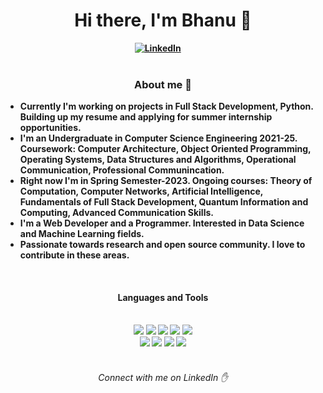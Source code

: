 <h1 align="center"><b>Hi there, I'm Bhanu 🌟</h1>
<div align="center">
<a href="https://www.linkedin.com/in/bhanuprakash1606/"><img src="https://img.shields.io/badge/-LinkedIn-blue?style=for-the-badge&logo=linkedin" alt="LinkedIn" /></a>&nbsp;
<a href=""><img src="https://img.shields.io/badge/-Portfolio-important?style=for-the-badge&logo=" alt="" /></a>&nbsp;
<a href=""><img src="" alt="" /></a>&nbsp;
</div>

<br />

<h3 align="center">About me 📃</h3>
<ul>
 <li>Currently I'm working on projects in Full Stack Development, Python. Building up my resume and applying for summer internship opportunities.</li>
 <li>I'm  an Undergraduate in Computer Science Engineering 2021-25. Coursework: Computer Architecture, Object Oriented Programming, Operating Systems, Data Structures and Algorithms, Operational Communication, Professional Communincation.</li>
 <li>Right now I'm in Spring Semester-2023. Ongoing courses: Theory of Computation, Computer Networks, Artificial Intelligence, Fundamentals of Full Stack Development,      Quantum Information and Computing, Advanced Communication Skills.</li>
 <li>I'm a Web Developer and a Programmer. Interested in Data Science and Machine Learning fields.</li>
 <li>Passionate towards research and open source community. I love to contribute in these areas.</li>
</ul>

 <br />
 
 <h4 align="center">Languages and Tools</h4>

 <br />
<div align="center">
<img src="https://img.shields.io/badge/-javascript-F7DF1E?&style=for-the-badge&logo=javascript&logoColor=black" />
<img src="https://img.shields.io/badge/HTML5-E34F26?style=for-the-badge&logo=html5&logoColor=white" />
<img src="https://img.shields.io/badge/-css3-1572B6?&style=for-the-badge&logo=css3&logoColor=white" />
<img src="https://img.shields.io/badge/-Git-F05032?&style=for-the-badge&logo=git&logoColor=white" /> 
<img src="https://img.shields.io/badge/github-%23121011.svg?style=for-the-badge&logo=github&logoColor=white" />
<br>
<img src="https://img.shields.io/badge/figma-%23F24E1E.svg?style=for-the-badge&logo=figma&logoColor=white" />
<img src="https://img.shields.io/badge/-Python-yellow?style=for-the-badge&logo=python" />
<img src="https://img.shields.io/badge/-Java-white?style=for-the-badge&logo=" />
<img src="https://img.shields.io/badge/-MySQL-inactive?style=for-the-badge&logo=MySQL" />

</div>

<br/>
 
<h6 align="center">Connect with me on LinkedIn ✋</h6>
